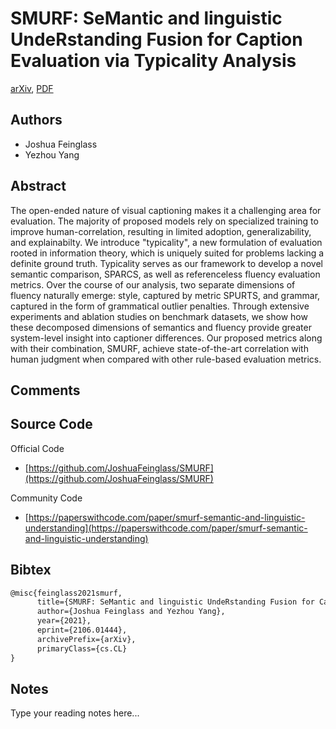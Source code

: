 
# SMURF: SeMantic and linguistic UndeRstanding Fusion for Caption Evaluation via Typicality Analysis

[arXiv](https://arxiv.org/abs/2106.01444), [PDF](https://arxiv.org/pdf/2106.01444.pdf)

## Authors

- Joshua Feinglass
- Yezhou Yang

## Abstract

The open-ended nature of visual captioning makes it a challenging area for evaluation. The majority of proposed models rely on specialized training to improve human-correlation, resulting in limited adoption, generalizability, and explainabilty. We introduce "typicality", a new formulation of evaluation rooted in information theory, which is uniquely suited for problems lacking a definite ground truth. Typicality serves as our framework to develop a novel semantic comparison, SPARCS, as well as referenceless fluency evaluation metrics. Over the course of our analysis, two separate dimensions of fluency naturally emerge: style, captured by metric SPURTS, and grammar, captured in the form of grammatical outlier penalties. Through extensive experiments and ablation studies on benchmark datasets, we show how these decomposed dimensions of semantics and fluency provide greater system-level insight into captioner differences. Our proposed metrics along with their combination, SMURF, achieve state-of-the-art correlation with human judgment when compared with other rule-based evaluation metrics.

## Comments



## Source Code

Official Code

- [https://github.com/JoshuaFeinglass/SMURF](https://github.com/JoshuaFeinglass/SMURF)

Community Code

- [https://paperswithcode.com/paper/smurf-semantic-and-linguistic-understanding](https://paperswithcode.com/paper/smurf-semantic-and-linguistic-understanding)

## Bibtex

```tex
@misc{feinglass2021smurf,
      title={SMURF: SeMantic and linguistic UndeRstanding Fusion for Caption Evaluation via Typicality Analysis}, 
      author={Joshua Feinglass and Yezhou Yang},
      year={2021},
      eprint={2106.01444},
      archivePrefix={arXiv},
      primaryClass={cs.CL}
}
```

## Notes

Type your reading notes here...

